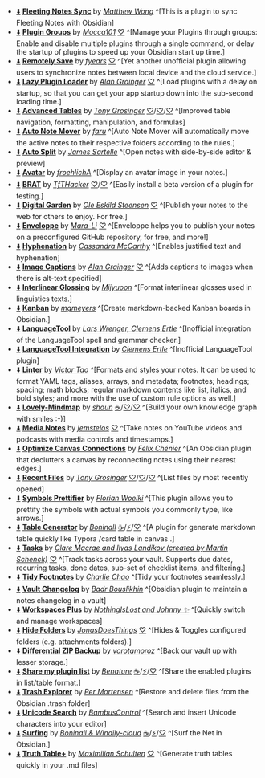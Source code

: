 <!-- ShareMyPlugin begin -->

- [⬇️](obsidian://SP-install?id=fleeting-notes-obsidian&enable=true) [**Fleeting Notes Sync**](https://obsidian.md/plugins?id=fleeting-notes-obsidian) by [*Matthew Wong*](https://fleetingnotes.app) ^[This is a plugin to sync Fleeting Notes with Obsidian]
- [⬇️](obsidian://SP-install?id=obsidian-plugin-groups&enable=true) [**Plugin Groups**](https://obsidian.md/plugins?id=obsidian-plugin-groups) by [*Mocca101*](https://github.com/Mocca101) [♡](https://www.buymeacoffee.com/Mocca101) ^[Manage your Plugins through groups: Enable and disable multiple plugins through a single command, or delay the startup of plugins to speed up your Obsidian start up time.]
- [⬇️](obsidian://SP-install?id=remotely-save&enable=true) [**Remotely Save**](https://obsidian.md/plugins?id=remotely-save) by [*fyears*](https://github.com/fyears) [♡](https://remotelysave.com) ^[Yet another unofficial plugin allowing users to synchronize notes between local device and the cloud service.]
- [⬇️](obsidian://SP-install?id=lazy-plugins&enable=true&github=alangrainger/obsidian-lazy-plugins) [**Lazy Plugin Loader**](https://github.com/alangrainger/obsidian-lazy-plugins) by [*Alan Grainger*](https://github.com/alangrainger) [♡](https://ko-fi.com/alan_) ^[Load plugins with a delay on startup, so that you can get your app startup down into the sub-second loading time.]
- [⬇️](obsidian://SP-install?id=table-editor-obsidian&enable=true) [**Advanced Tables**](https://obsidian.md/plugins?id=table-editor-obsidian) by [*Tony Grosinger*](https://grosinger.net) [♡](https://github.com/sponsors/tgrosinger)/[♡](https://buymeacoffee.com/tgrosinger)/[♡](https://paypal.me/tgrosinger) ^[Improved table navigation, formatting, manipulation, and formulas]
- [⬇️](obsidian://SP-install?id=auto-note-mover&enable=true) [**Auto Note Mover**](https://obsidian.md/plugins?id=auto-note-mover) by [*faru*](https://github.com/farux/) ^[Auto Note Mover will automatically move the active notes to their respective folders according to the rules.]
- [⬇️](obsidian://SP-install?id=obsidian-auto-split&enable=true) [**Auto Split**](https://obsidian.md/plugins?id=obsidian-auto-split) by [*James Sartelle*](https://github.com/jsartelle) ^[Open notes with side-by-side editor & preview]
- [⬇️](obsidian://SP-install?id=avatar&enable=true) [**Avatar**](https://obsidian.md/plugins?id=avatar) by [*froehlichA*](https://github.com/froehlichA) ^[Display an avatar image in your notes.]
- [⬇️](obsidian://SP-install?id=obsidian42-brat&enable=true) [**BRAT**](https://obsidian.md/plugins?id=obsidian42-brat) by [*TfTHacker*](https://github.com/TfTHacker/obsidian42-brat) [♡](https://bit.ly/o42-kofi)/[♡](https://tfthacker.com) ^[Easily install a beta version of a plugin for testing.]
- [⬇️](obsidian://SP-install?id=digitalgarden&enable=true) [**Digital Garden**](https://obsidian.md/plugins?id=digitalgarden) by [*Ole Eskild Steensen*](https://dg-docs.ole.dev/) [♡](https://ko-fi.com/oleeskild) ^[Publish your notes to the web for others to enjoy. For free.]
- [⬇️](obsidian://SP-install?id=obsidian-mkdocs-publisher&enable=true) [**Enveloppe**](https://obsidian.md/plugins?id=obsidian-mkdocs-publisher) by [*Mara-Li*](https://github.com/enveloppe) [♡](https://ko-fi.com/mara__li) ^[Enveloppe helps you to publish your notes on a preconfigured GitHub repository, for free, and more!]
- [⬇️](obsidian://SP-install?id=obsidian-hyphenation&enable=true) [**Hyphenation**](https://obsidian.md/plugins?id=obsidian-hyphenation) by [*Cassandra McCarthy*](https://github.com/7596ff) ^[Enables justified text and hyphenation]
- [⬇️](obsidian://SP-install?id=image-captions&enable=true) [**Image Captions**](https://obsidian.md/plugins?id=image-captions) by [*Alan Grainger*](https://github.com/alangrainger) [♡](https://ko-fi.com/alan_) ^[Adds captions to images when there is alt-text specified]
- [⬇️](obsidian://SP-install?id=ling-gloss&enable=true) [**Interlinear Glossing**](https://obsidian.md/plugins?id=ling-gloss) by [*Mijyuoon*](https://github.com/Mijyuoon) ^[Format interlinear glosses used in linguistics texts.]
- [⬇️](obsidian://SP-install?id=obsidian-kanban&enable=true) [**Kanban**](https://obsidian.md/plugins?id=obsidian-kanban) by [*mgmeyers*](https://github.com/mgmeyers/obsidian-kanban) ^[Create markdown-backed Kanban boards in Obsidian.]
- [⬇️](obsidian://SP-install?id=languagetool&enable=true) [**LanguageTool**](https://obsidian.md/plugins?id=languagetool) by [*Lars Wrenger, Clemens Ertle*](https://github.com/wrenger) ^[Inofficial integration of the LanguageTool spell and grammar checker.]
- [⬇️](obsidian://SP-install?id=obsidian-languagetool-plugin&enable=true) [**LanguageTool Integration**](https://obsidian.md/plugins?id=obsidian-languagetool-plugin) by [*Clemens Ertle*](https://github.com/Clemens-E) ^[Inofficial LanguageTool plugin]
- [⬇️](obsidian://SP-install?id=obsidian-linter&enable=true) [**Linter**](https://obsidian.md/plugins?id=obsidian-linter) by [*Victor Tao*](https://github.com/platers) ^[Formats and styles your notes. It can be used to format YAML tags, aliases, arrays, and metadata; footnotes; headings; spacing; math blocks; regular markdown contents like list, italics, and bold styles; and more with the use of custom rule options as well.]
- [⬇️](obsidian://SP-install?id=lovely-mindmap&enable=true) [**Lovely-Mindmap**](https://obsidian.md/plugins?id=lovely-mindmap) by [*shaun*](https://github.com/xincan1949) [☕️](https://www.buymeacoffee.com/xincan1949)/[♡](https://cdn.jsdelivr.net/gh/xincan1949/xincan1949.github.io@master/Alipay.jpeg)/[♡](https://cdn.jsdelivr.net/gh/xincan1949/xincan1949.github.io@master/WeChatPay.png) ^[Build your own knowledge graph with smiles :-)]
- [⬇️](obsidian://SP-install?id=media-notes&enable=true) [**Media Notes**](https://obsidian.md/plugins?id=media-notes) by [*jemstelos*](https://github.com/jemstelos) [♡](https://www.buymeacoffee.com/jemstelos) ^[Take notes on YouTube videos and podcasts with media controls and timestamps.]
- [⬇️](obsidian://SP-install?id=optimize-canvas-connections&enable=true) [**Optimize Canvas Connections**](https://obsidian.md/plugins?id=optimize-canvas-connections) by [*Félix Chénier*](https://felixchenier.uqam.ca) ^[An Obsidian plugin that declutters a canvas by reconnecting notes using their nearest edges.]
- [⬇️](obsidian://SP-install?id=recent-files-obsidian&enable=true) [**Recent Files**](https://obsidian.md/plugins?id=recent-files-obsidian) by [*Tony Grosinger*](https://grosinger.net) [♡](https://github.com/sponsors/tgrosinger)/[♡](https://buymeacoffee.com/tgrosinger)/[♡](https://paypal.me/tgrosinger) ^[List files by most recently opened]
- [⬇️](obsidian://SP-install?id=symbols-prettifier&enable=true) [**Symbols Prettifier**](https://obsidian.md/plugins?id=symbols-prettifier) by [*Florian Woelki*](https://florianwoelki.com) ^[This plugin allows you to prettify the symbols with actual symbols you commonly type, like arrows.]
- [⬇️](obsidian://SP-install?id=obsidian-table-generator&enable=true) [**Table Generator**](https://obsidian.md/plugins?id=obsidian-table-generator) by [*Boninall*](https://github.com/Quorafind) [☕️](https://www.buymeacoffee.com/boninall)/[⚡️](https://afdian.net/a/boninall)/[♡](https://cdn.jsdelivr.net/gh/Quorafind/.github@main/IMAGE/%E6%94%AF%E4%BB%98%E5%AE%9D%E4%BB%98%E6%AC%BE%E7%A0%81.jpg) ^[A plugin for generate markdown table quickly like Typora /card table in canvas .]
- [⬇️](obsidian://SP-install?id=obsidian-tasks-plugin&enable=true) [**Tasks**](https://obsidian.md/plugins?id=obsidian-tasks-plugin) by [*Clare Macrae and Ilyas Landikov (created by Martin Schenck)*](https://github.com/obsidian-tasks-group) [♡](https://github.com/sponsors/claremacrae) ^[Track tasks across your vault. Supports due dates, recurring tasks, done dates, sub-set of checklist items, and filtering.]
- [⬇️](obsidian://SP-install?id=obsidian-tidy-footnotes&enable=true) [**Tidy Footnotes**](https://obsidian.md/plugins?id=obsidian-tidy-footnotes) by [*Charlie Chao*](https://github.com/charliecm) ^[Tidy your footnotes seamlessly.]
- [⬇️](obsidian://SP-install?id=obsidian-vault-changelog&enable=true) [**Vault Changelog**](https://obsidian.md/plugins?id=obsidian-vault-changelog) by [*Badr Bouslikhin*](https://github.com/MrZeroo00) ^[Obsidian plugin to maintain a notes changelog in a vault]
- [⬇️](obsidian://SP-install?id=workspaces-plus&enable=true) [**Workspaces Plus**](https://obsidian.md/plugins?id=workspaces-plus) by [*NothingIsLost and Johnny ✨*](https://github.com/nothingislost) ^[Quickly switch and manage workspaces]
- [⬇️](obsidian://SP-install?id=hide-folders&enable=true) [**Hide Folders**](https://obsidian.md/plugins?id=hide-folders) by [*JonasDoesThings*](https://jonasdoesthings.com/) [♡](https://www.buymeacoffee.com/jonasdoesthings) ^[Hides & Toggles configured folders (e.g. attachments folders).]
- [⬇️](obsidian://SP-install?id=diffzip&enable=true) [**Differential ZIP Backup**](https://obsidian.md/plugins?id=diffzip) by [*vorotamoroz*](https://github.com/vrtmrz) ^[Back our vault up with lesser storage.]
- [⬇️](obsidian://SP-install?id=share-my-plugin-list&enable=true) [**Share my plugin list**](https://obsidian.md/plugins?id=share-my-plugin-list) by [*Benature*](https://github.com/Benature) [☕️](https://www.buymeacoffee.com/benature)/[⚡️](https://afdian.net/a/Benature-K)/[♡](https://s2.loli.net/2024/01/30/jQ9fTSyBxvXRoOM.png) ^[Share the enabled plugins in list/table format.]
- [⬇️](obsidian://SP-install?id=obsidian-trash-explorer&enable=true) [**Trash Explorer**](https://obsidian.md/plugins?id=obsidian-trash-explorer) by [*Per Mortensen*](https://permortensen.com) ^[Restore and delete files from the Obsidian .trash folder]
- [⬇️](obsidian://SP-install?id=unicode-search&enable=true) [**Unicode Search**](https://obsidian.md/plugins?id=unicode-search) by [*BambusControl*](https://github.com/BambusControl) ^[Search and insert Unicode characters into your editor]
- [⬇️](obsidian://SP-install?id=surfing&enable=true) [**Surfing**](https://obsidian.md/plugins?id=surfing) by [*Boninall & Windily-cloud*](https://github.com/Quorafind) [☕️](https://www.buymeacoffee.com/boninall)/[⚡️](https://afdian.net/a/boninall)/[♡](https://cdn.jsdelivr.net/gh/Quorafind/.github@main/IMAGE/%E6%94%AF%E4%BB%98%E5%AE%9D%E4%BB%98%E6%AC%BE%E7%A0%81.jpg) ^[Surf the Net in Obsidian.]
- [⬇️](obsidian://SP-install?id=truth-table-gen&enable=true) [**Truth Table+**](https://obsidian.md/plugins?id=truth-table-gen) by [*Maximilian Schulten*](https://maxschulten.info) [♡](https://buymeacoffee.com/maxschulten) ^[Generate truth tables quickly in your .md files]



<!-- ShareMyPlugin end -->